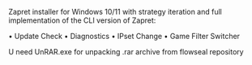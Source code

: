 Zapret installer for Windows 10/11 with strategy iteration and full implementation of the CLI version of Zapret:

• Update Check
• Diagnostics
• IPset Change
• Game Filter Switcher

U need UnRAR.exe for unpacking .rar archive from flowseal repository
